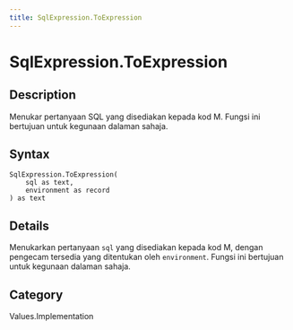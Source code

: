 ```yaml
---
title: SqlExpression.ToExpression
---
```


# SqlExpression.ToExpression


## Description

Menukar pertanyaan SQL yang disediakan kepada kod M. Fungsi ini bertujuan untuk kegunaan dalaman sahaja.


## Syntax

```powerquery
SqlExpression.ToExpression(
    sql as text,
    environment as record
) as text
```


## Details

Menukarkan pertanyaan <code>sql</code> yang disediakan kepada kod M, dengan pengecam tersedia yang ditentukan oleh <code>environment</code>. Fungsi ini bertujuan untuk kegunaan dalaman sahaja.



## Category
Values.Implementation
